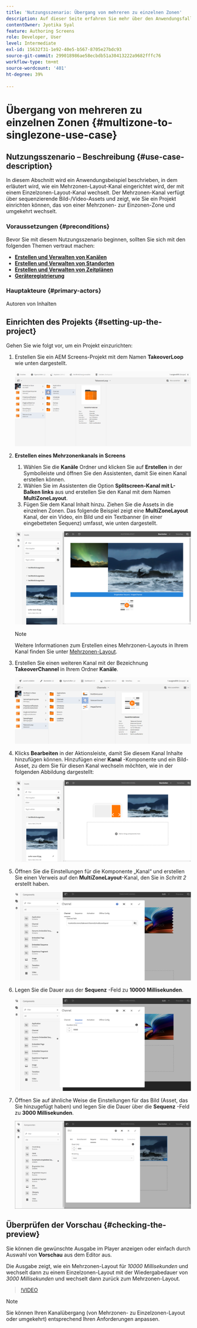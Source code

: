```yaml
---
title: 'Nutzungsszenario: Übergang von mehreren zu einzelnen Zonen'
description: Auf dieser Seite erfahren Sie mehr über den Anwendungsfall Übergang von mehreren zu einzelnen Zonen.
contentOwner: Jyotika Syal
feature: Authoring Screens
role: Developer, User
level: Intermediate
exl-id: 15632f31-1e92-40e5-b567-8705e27bdc93
source-git-commit: 299018986ae58ecbdb51a30413222a9682fffc76
workflow-type: tm+mt
source-wordcount: '401'
ht-degree: 39%

---
```


# Übergang von mehreren zu einzelnen Zonen {#multizone-to-singlezone-use-case}

## Nutzungsszenario – Beschreibung {#use-case-description}

In diesem Abschnitt wird ein Anwendungsbeispiel beschrieben, in dem erläutert wird, wie ein Mehrzonen-Layout-Kanal eingerichtet wird, der mit einem Einzelzonen-Layout-Kanal wechselt. Der Mehrzonen-Kanal verfügt über sequenzierende Bild-/Video-Assets und zeigt, wie Sie ein Projekt einrichten können, das von einer Mehrzonen- zur Einzonen-Zone und umgekehrt wechselt.

### Voraussetzungen {#preconditions}

Bevor Sie mit diesem Nutzungsszenario beginnen, sollten Sie sich mit den folgenden Themen vertraut machen:

* **[Erstellen und Verwalten von Kanälen](managing-channels.md)**
* **[Erstellen und Verwalten von Standorten](managing-locations.md)**
* **[Erstellen und Verwalten von Zeitplänen](managing-schedules.md)**
* **[Geräteregistrierung](device-registration.md)**

### Hauptakteure {#primary-actors}

Autoren von Inhalten

## Einrichten des Projekts {#setting-up-the-project}

Gehen Sie wie folgt vor, um ein Projekt einzurichten:

1. Erstellen Sie ein AEM Screens-Projekt mit dem Namen **TakeoverLoop** wie unten dargestellt.

   ![Asset](assets/mz-to-sz1.png)


1. **Erstellen eines Mehrzonenkanals in Screens**

   1. Wählen Sie die **Kanäle** Ordner und klicken Sie auf **Erstellen** in der Symbolleiste und öffnen Sie den Assistenten, damit Sie einen Kanal erstellen können.
   1. Wählen Sie im Assistenten die Option **Splitscreen-Kanal mit L-Balken links** aus und erstellen Sie den Kanal mit dem Namen **MultiZoneLayout**.
   1. Fügen Sie dem Kanal Inhalt hinzu. Ziehen Sie die Assets in die einzelnen Zonen. Das folgende Beispiel zeigt eine **MultiZoneLayout** Kanal, der ein Video, ein Bild und ein Textbanner (in einer eingebetteten Sequenz) umfasst, wie unten dargestellt.

   ![Asset](assets/mz-to-sz2.png)

   >[!NOTE]
   >
   >Weitere Informationen zum Erstellen eines Mehrzonen-Layouts in Ihrem Kanal finden Sie unter [Mehrzonen-Layout](multi-zone-layout-aem-screens.md).


1. Erstellen Sie einen weiteren Kanal mit der Bezeichnung **TakeoverChannel** in Ihrem Ordner **Kanäle**.

   ![Asset](assets/mz-to-sz3.png)

1. Klicks **Bearbeiten** in der Aktionsleiste, damit Sie diesem Kanal Inhalte hinzufügen können. Hinzufügen einer **Kanal** -Komponente und ein Bild-Asset, zu dem Sie für diesen Kanal wechseln möchten, wie in der folgenden Abbildung dargestellt:

   ![Asset](assets/mz-to-sz4.png)

1. Öffnen Sie die Einstellungen für die Komponente „Kanal“ und erstellen Sie einen Verweis auf den **MultiZoneLayout**-Kanal, den Sie in *Schritt 2* erstellt haben.

   ![Asset](assets/mz-to-sz5.png)

1. Legen Sie die Dauer aus der **Sequenz** -Feld zu **10000 Millisekunden**.

   ![Asset](assets/mz-to-sz6.png)

1. Öffnen Sie auf ähnliche Weise die Einstellungen für das Bild (Asset, das Sie hinzugefügt haben) und legen Sie die Dauer über die **Sequenz** -Feld zu **3000 Millisekunden**.

   ![Asset](assets/mz-to-sz7.png)

## Überprüfen der Vorschau {#checking-the-preview}

Sie können die gewünschte Ausgabe im Player anzeigen oder einfach durch Auswahl von **Vorschau** aus dem Editor aus.

Die Ausgabe zeigt, wie ein Mehrzonen-Layout für *10000 Millisekunden* und wechselt dann zu einem Einzelzonen-Layout mit der Wiedergabedauer von *3000 Millisekunden* und wechselt dann zurück zum Mehrzonen-Layout.

>[!VIDEO](https://video.tv.adobe.com/v/30366)

>[!NOTE]
>
>Sie können Ihren Kanalübergang (von Mehrzonen- zu Einzelzonen-Layout oder umgekehrt) entsprechend Ihren Anforderungen anpassen.
